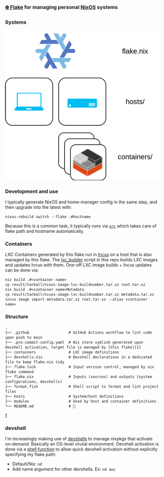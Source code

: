 ### [❄️ Flake](https://www.youtube.com/watch?v=JCeYq72Sko0) for managing personal [NixOS](https://nixos.org/) systems

### Systems

![](./nixos-r6t-flake.drawio.svg)

### Development and use

I typically generate NixOS and home-manager config in the same step, and then upgrade into the latest with:

```
nixos-rebuild switch --flake .#hostname
```

Because this is a common task, it typically runs via [`nrs`](https://github.com/r6t/nixos-r6t/blob/bddac92b6da1879f021f0b3f7875e4dd65acefe0/modules/home/fish/default.nix#L72) which takes care of flake path and hostname automatically.

### Containers

LXC Containers generated by this flake run in [Incus](https://linuxcontainers.org/incus/) on a host that is also managed by this flake. The [lxc_builder](https://github.com/r6t/nixos-r6t/blob/main/lxc_builder.py) script in this repo builds LXC images and updates Incus with them. One-off LXC image builds + Incus updates can be done via:

```
nix build .#<container name>
cp result/tarball/nixos-image-lxc-buildnumber.tar.xz root.tar.xz
nix build .#<container name>Metadata
cp result/tarball/nixos-image-lxc-buildnumber.tar.xz metadata.tar.xz
incus image import metadata.tar.xz root.tar.xz --alias <container name>
```

### Structure

```
.
├── .github                  # GitHub Actions workflow to lint code upon push to main
├── .pre-commit-config.yaml  # Nix store symlink generated upon devshell activation, target file is managed by [this flake][1]
├── containers               # LXC image definitions
├── devshells.nix            # Devshell declarations in a dedicated file to keep flake.nix tidy
├── flake.lock               # Input version control, managed by nix flake command
├── flake.nix                # Inputs (sources) and outputs (system configurations, devshells)
├── format.fish              # Shell script to format and lint project files
├── hosts                    # System/host definitions
├── modules                  # Used by host and container definitions
└── README.md                # 👋
```

[1](https://github.com/r6t/nixos-r6t/blob/6dc2d6c9bd67a276023f478f66f3c7e9ef2780a4/flake.nix#L83)

### devshell

I'm increasingly making use of [devshells](https://github.com/numtide/devshell) to manage nixpkgs that activate on-demand. Basically an OS-level virutal environment.
Devshell activation is done via a [shell function](https://github.com/r6t/nixos-r6t/blob/bddac92b6da1879f021f0b3f7875e4dd65acefe0/modules/home/fish/default.nix#L55) to allow quick devshell activation without explicitly specifying my flake path:

- Default/Nix: `nd`
- Add name argument for other devshells. Ex: `nd aws`
